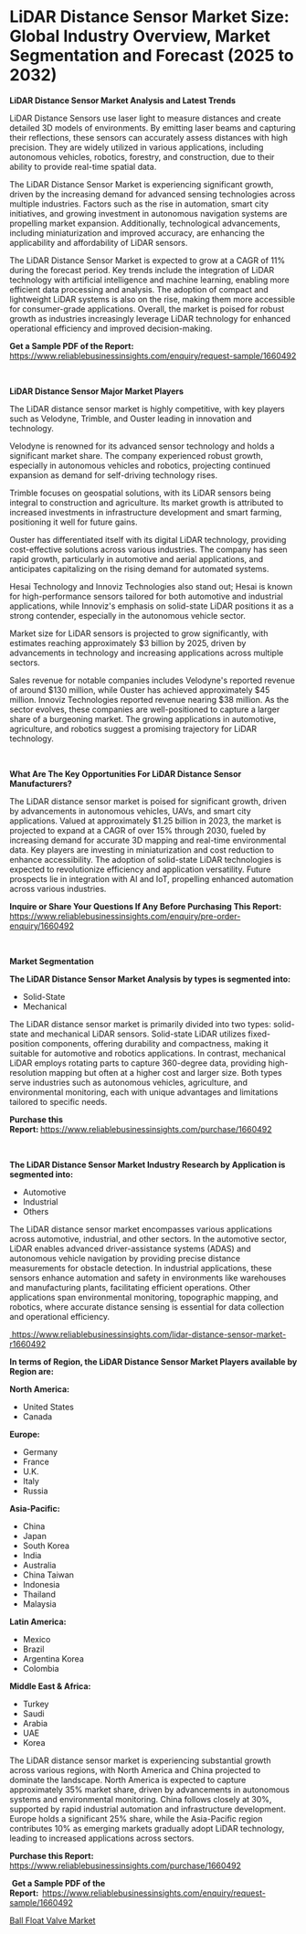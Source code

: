 <p><h1>LiDAR Distance Sensor Market Size: Global Industry Overview, Market Segmentation and Forecast (2025 to 2032)</h1></p><p><strong>LiDAR Distance Sensor Market Analysis and Latest Trends</strong></p>
<p><p>LiDAR Distance Sensors use laser light to measure distances and create detailed 3D models of environments. By emitting laser beams and capturing their reflections, these sensors can accurately assess distances with high precision. They are widely utilized in various applications, including autonomous vehicles, robotics, forestry, and construction, due to their ability to provide real-time spatial data.</p><p>The LiDAR Distance Sensor Market is experiencing significant growth, driven by the increasing demand for advanced sensing technologies across multiple industries. Factors such as the rise in automation, smart city initiatives, and growing investment in autonomous navigation systems are propelling market expansion. Additionally, technological advancements, including miniaturization and improved accuracy, are enhancing the applicability and affordability of LiDAR sensors.</p><p>The LiDAR Distance Sensor Market is expected to grow at a CAGR of 11% during the forecast period. Key trends include the integration of LiDAR technology with artificial intelligence and machine learning, enabling more efficient data processing and analysis. The adoption of compact and lightweight LiDAR systems is also on the rise, making them more accessible for consumer-grade applications. Overall, the market is poised for robust growth as industries increasingly leverage LiDAR technology for enhanced operational efficiency and improved decision-making.</p></p>
<p><strong>Get a Sample PDF of the Report:&nbsp;</strong> <a href="https://www.reliablebusinessinsights.com/enquiry/request-sample/1660492?utm_campaign=2446&utm_medium=2&utm_source=Github&utm_content=ia&utm_term=10042025&utm_id=lidar-distance-sensor">https://www.reliablebusinessinsights.com/enquiry/request-sample/1660492</a></p>
<p>&nbsp;</p>
<p><strong>LiDAR Distance Sensor Major Market Players</strong></p>
<p><p>The LiDAR distance sensor market is highly competitive, with key players such as Velodyne, Trimble, and Ouster leading in innovation and technology. </p><p>Velodyne is renowned for its advanced sensor technology and holds a significant market share. The company experienced robust growth, especially in autonomous vehicles and robotics, projecting continued expansion as demand for self-driving technology rises. </p><p>Trimble focuses on geospatial solutions, with its LiDAR sensors being integral to construction and agriculture. Its market growth is attributed to increased investments in infrastructure development and smart farming, positioning it well for future gains. </p><p>Ouster has differentiated itself with its digital LiDAR technology, providing cost-effective solutions across various industries. The company has seen rapid growth, particularly in automotive and aerial applications, and anticipates capitalizing on the rising demand for automated systems. </p><p>Hesai Technology and Innoviz Technologies also stand out; Hesai is known for high-performance sensors tailored for both automotive and industrial applications, while Innoviz's emphasis on solid-state LiDAR positions it as a strong contender, especially in the autonomous vehicle sector.</p><p>Market size for LiDAR sensors is projected to grow significantly, with estimates reaching approximately $3 billion by 2025, driven by advancements in technology and increasing applications across multiple sectors. </p><p>Sales revenue for notable companies includes Velodyne's reported revenue of around $130 million, while Ouster has achieved approximately $45 million. Innoviz Technologies reported revenue nearing $38 million. As the sector evolves, these companies are well-positioned to capture a larger share of a burgeoning market. The growing applications in automotive, agriculture, and robotics suggest a promising trajectory for LiDAR technology.</p></p>
<p>&nbsp;</p>
<p><strong>What Are The Key Opportunities For LiDAR Distance Sensor Manufacturers?</strong></p>
<p><p>The LiDAR distance sensor market is poised for significant growth, driven by advancements in autonomous vehicles, UAVs, and smart city applications. Valued at approximately $1.25 billion in 2023, the market is projected to expand at a CAGR of over 15% through 2030, fueled by increasing demand for accurate 3D mapping and real-time environmental data. Key players are investing in miniaturization and cost reduction to enhance accessibility. The adoption of solid-state LiDAR technologies is expected to revolutionize efficiency and application versatility. Future prospects lie in integration with AI and IoT, propelling enhanced automation across various industries.</p></p>
<p><strong>Inquire or Share Your Questions If Any Before Purchasing This Report:</strong> <a href="https://www.reliablebusinessinsights.com/enquiry/pre-order-enquiry/1660492?utm_campaign=2446&utm_medium=2&utm_source=Github&utm_content=ia&utm_term=10042025&utm_id=lidar-distance-sensor">https://www.reliablebusinessinsights.com/enquiry/pre-order-enquiry/1660492</a></p>
<p>&nbsp;</p>
<p><strong>Market Segmentation</strong></p>
<p><strong>The LiDAR Distance Sensor Market Analysis by types is segmented into:</strong></p>
<p><ul><li>Solid-State</li><li>Mechanical</li></ul></p>
<p><p>The LiDAR distance sensor market is primarily divided into two types: solid-state and mechanical LiDAR sensors. Solid-state LiDAR utilizes fixed-position components, offering durability and compactness, making it suitable for automotive and robotics applications. In contrast, mechanical LiDAR employs rotating parts to capture 360-degree data, providing high-resolution mapping but often at a higher cost and larger size. Both types serve industries such as autonomous vehicles, agriculture, and environmental monitoring, each with unique advantages and limitations tailored to specific needs.</p></p>
<p><strong>Purchase this Report:&nbsp;</strong><a href="https://www.reliablebusinessinsights.com/purchase/1660492?utm_campaign=2446&utm_medium=2&utm_source=Github&utm_content=ia&utm_term=10042025&utm_id=lidar-distance-sensor">https://www.reliablebusinessinsights.com/purchase/1660492</a></p>
<p>&nbsp;</p>
<p><strong>The LiDAR Distance Sensor Market Industry Research by Application is segmented into:</strong></p>
<p><ul><li>Automotive</li><li>Industrial</li><li>Others</li></ul></p>
<p><p>The LiDAR distance sensor market encompasses various applications across automotive, industrial, and other sectors. In the automotive sector, LiDAR enables advanced driver-assistance systems (ADAS) and autonomous vehicle navigation by providing precise distance measurements for obstacle detection. In industrial applications, these sensors enhance automation and safety in environments like warehouses and manufacturing plants, facilitating efficient operations. Other applications span environmental monitoring, topographic mapping, and robotics, where accurate distance sensing is essential for data collection and operational efficiency.</p></p>
<p><a href="https://www.reliablebusinessinsights.com/lidar-distance-sensor-market-r1660492?utm_campaign=2446&utm_medium=2&utm_source=Github&utm_content=ia&utm_term=10042025&utm_id=lidar-distance-sensor">&nbsp;https://www.reliablebusinessinsights.com/lidar-distance-sensor-market-r1660492</a></p>
<p><strong>In terms of Region, the LiDAR Distance Sensor Market Players available by Region are:</strong></p>
<p>
    <p> <strong> North America: </strong>
        <ul>
            <li>United States</li>
            <li>Canada</li>
        </ul>
        </p> 
    <p> <strong> Europe: </strong>
        <ul>
            <li>Germany</li>
            <li>France</li>
            <li>U.K.</li>
            <li>Italy</li>
            <li>Russia</li>
        </ul>
        </p> 
    <p> <strong> Asia-Pacific: </strong>
        <ul>
            <li>China</li>
            <li>Japan</li>
            <li>South Korea</li>
            <li>India</li>
            <li>Australia</li>
            <li>China Taiwan</li>
            <li>Indonesia</li>
            <li>Thailand</li>
            <li>Malaysia</li>
        </ul>
        </p> 
    <p> <strong> Latin America: </strong>
        <ul>
            <li>Mexico</li>
            <li>Brazil</li>
            <li>Argentina Korea</li>
            <li>Colombia</li>
        </ul>
        </p> 
    <p> <strong> Middle East & Africa: </strong>
        <ul>
            <li>Turkey</li>
            <li>Saudi</li>
            <li>Arabia</li>
            <li>UAE</li>
            <li>Korea</li>
        </ul>
    </p>
    </p>
<p><p>The LiDAR distance sensor market is experiencing substantial growth across various regions, with North America and China projected to dominate the landscape. North America is expected to capture approximately 35% market share, driven by advancements in autonomous systems and environmental monitoring. China follows closely at 30%, supported by rapid industrial automation and infrastructure development. Europe holds a significant 25% share, while the Asia-Pacific region contributes 10% as emerging markets gradually adopt LiDAR technology, leading to increased applications across sectors.</p></p>
<p><strong>Purchase this Report: </strong><a href="https://www.reliablebusinessinsights.com/purchase/1660492?utm_campaign=2446&utm_medium=2&utm_source=Github&utm_content=ia&utm_term=10042025&utm_id=lidar-distance-sensor">https://www.reliablebusinessinsights.com/purchase/1660492</a></p>
<p>&nbsp;<strong>Get a Sample PDF of the Report:&nbsp;&nbsp;</strong><a href="https://www.reliablebusinessinsights.com/enquiry/request-sample/1660492?utm_campaign=2446&utm_medium=2&utm_source=Github&utm_content=ia&utm_term=10042025&utm_id=lidar-distance-sensor">https://www.reliablebusinessinsights.com/enquiry/request-sample/1660492</a></p>
<p><strong></strong></p>
<p><p><a href="https://github.com/gambokaiohjr/Market-Research-Report-List-1/blob/main/ball-float-valve-market.md?utm_campaign=2446&utm_medium=2&utm_source=Github&utm_content=ia&utm_term=10042025&utm_id=lidar-distance-sensor">Ball Float Valve Market</a></p></p>